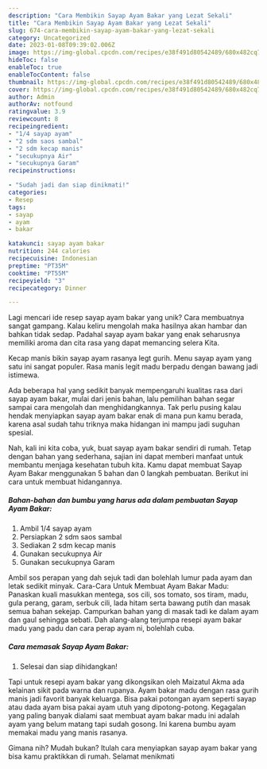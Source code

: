```yaml
---
description: "Cara Membikin Sayap Ayam Bakar yang Lezat Sekali"
title: "Cara Membikin Sayap Ayam Bakar yang Lezat Sekali"
slug: 674-cara-membikin-sayap-ayam-bakar-yang-lezat-sekali
category: Uncategorized
date: 2023-01-08T09:39:02.006Z
image: https://img-global.cpcdn.com/recipes/e38f491d80542489/680x482cq70/sayap-ayam-bakar-foto-resep-utama.jpg
hideToc: false
enableToc: true
enableTocContent: false
thumbnail: https://img-global.cpcdn.com/recipes/e38f491d80542489/680x482cq70/sayap-ayam-bakar-foto-resep-utama.jpg
cover: https://img-global.cpcdn.com/recipes/e38f491d80542489/680x482cq70/sayap-ayam-bakar-foto-resep-utama.jpg
author: Admin
authorAv: notfound
ratingvalue: 3.9
reviewcount: 8
recipeingredient:
- "1/4 sayap ayam"
- "2 sdm saos sambal"
- "2 sdm kecap manis"
- "secukupnya Air"
- "secukupnya Garam"
recipeinstructions:

- "Sudah jadi dan siap dinikmati!"
categories:
- Resep
tags:
- sayap
- ayam
- bakar

katakunci: sayap ayam bakar 
nutrition: 244 calories
recipecuisine: Indonesian
preptime: "PT35M"
cooktime: "PT55M"
recipeyield: "3"
recipecategory: Dinner

---
```





Lagi mencari ide resep sayap ayam bakar yang unik? Cara membuatnya sangat gampang. Kalau keliru mengolah maka hasilnya akan hambar dan bahkan tidak sedap. Padahal sayap ayam bakar yang enak seharusnya memiliki aroma dan cita rasa yang dapat memancing selera Kita.





Kecap manis bikin sayap ayam rasanya legt gurih. Menu sayap ayam yang satu ini sangat populer. Rasa manis legit madu berpadu dengan bawang jadi istimewa.

Ada beberapa hal yang sedikit banyak mempengaruhi kualitas rasa dari sayap ayam bakar, mulai dari jenis bahan, lalu pemilihan bahan segar sampai cara mengolah dan menghidangkannya. Tak perlu pusing kalau hendak menyiapkan sayap ayam bakar enak di mana pun kamu berada, karena asal sudah tahu triknya maka hidangan ini mampu jadi suguhan spesial.






Nah, kali ini kita coba, yuk, buat sayap ayam bakar sendiri di rumah. Tetap dengan bahan yang sederhana, sajian ini dapat memberi manfaat untuk membantu menjaga kesehatan tubuh kita. Kamu dapat membuat Sayap Ayam Bakar menggunakan 5 bahan dan 0 langkah pembuatan. Berikut ini cara untuk membuat hidangannya.

<!--inarticleads1-->

##### Bahan-bahan dan bumbu yang harus ada dalam pembuatan Sayap Ayam Bakar:

1. Ambil 1/4 sayap ayam
1. Persiapkan 2 sdm saos sambal
1. Sediakan 2 sdm kecap manis
1. Gunakan secukupnya Air
1. Gunakan secukupnya Garam


Ambil sos perapan yang dah sejuk tadi dan bolehlah lumur pada ayam dan letak sedikit minyak. Cara-Cara Untuk Membuat Ayam Bakar Madu: Panaskan kuali masukkan mentega, sos cili, sos tomato, sos tiram, madu, gula perang, garam, serbuk cili, lada hitam serta bawang putih dan masak semua bahan sekejap. Campurkan bahan yang di masak tadi ke dalam ayam dan gaul sehingga sebati. Dah alang-alang terjumpa resepi ayam bakar madu yang padu dan cara perap ayam ni, bolehlah cuba. 

<!--inarticleads2-->

##### Cara memasak Sayap Ayam Bakar:


1. Selesai dan siap dihidangkan!

Tapi untuk resepi ayam bakar yang dikongsikan oleh Maizatul Akma ada kelainan sikit pada warna dan rupanya. Ayam bakar madu dengan rasa gurih manis jadi favorit banyak keluarga. Bisa pakai potongan ayam seperti sayap atau dada ayam bisa pakai ayam utuh yang dipotong-potong. Kegagalan yang paling banyak dialami saat membuat ayam bakar madu ini adalah ayam yang belum matang tapi sudah gosong. Ini karena bumbu ayam memakai madu yang manis rasanya. 

Gimana nih? Mudah bukan? Itulah cara menyiapkan sayap ayam bakar yang bisa kamu praktikkan di rumah. Selamat menikmati
